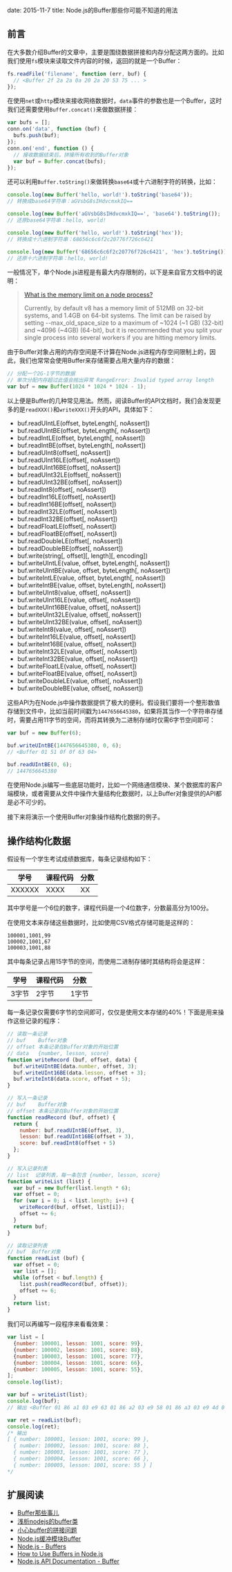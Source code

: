 date: 2015-11-7
title: Node.js的Buffer那些你可能不知道的用法

## 前言

在大多数介绍Buffer的文章中，主要是围绕数据拼接和内存分配这两方面的。比如我们使用`fs`模块来读取文件内容的时候，返回的就是一个Buffer：

```javascript
fs.readFile('filename', function (err, buf) {
  // <Buffer 2f 2a 2a 0a 20 2a 20 53 75 ... >
});
```

在使用`net`或`http`模块来接收网络数据时，`data`事件的参数也是一个Buffer，这时我们还需要使用`Buffer.concat()`来做数据拼接：

```javascript
var bufs = [];
conn.on('data', function (buf) {
  bufs.push(buf);
});
conn.on('end', function () {
  // 接收数据结束后，拼接所有收到的Buffer对象
  var buf = Buffer.concat(bufs);
});
```

还可以利用`Buffer.toString()`来做转换`base64`或十六进制字符的转换，比如：

```javascript
console.log(new Buffer('hello, world!').toString('base64'));
// 转换成base64字符串：aGVsbG8sIHdvcmxkIQ==

console.log(new Buffer('aGVsbG8sIHdvcmxkIQ==', 'base64').toString());
// 还原base64字符串：hello, world!

console.log(new Buffer('hello, world!').toString('hex'));
// 转换成十六进制字符串：68656c6c6f2c20776f726c6421

console.log(new Buffer('68656c6c6f2c20776f726c6421', 'hex').toString());
// 还原十六进制字符串：hello, world!
```

一般情况下，单个Node.js进程是有最大内存限制的，以下是来自官方文档中的说明：

> [What is the memory limit on a node process?](https://github.com/nodejs/node-v0.x-archive/wiki/FAQ#what-is-the-memory-limit-on-a-node-process)
> 
> Currently, by default v8 has a memory limit of 512MB on 32-bit systems, and 1.4GB on 64-bit systems. The limit can be raised by setting --max_old_space_size to a maximum of ~1024 (~1 GB) (32-bit) and ~4096 (~4GB) (64-bit), but it is recommended that you split your single process into several workers if you are hitting memory limits.

由于Buffer对象占用的内存空间是不计算在Node.js进程内存空间限制上的，因此，我们也常常会使用Buffer来存储需要占用大量内存的数据：

```javascript
// 分配一个2G-1字节的数据
// 单次分配内存超过此值会抛出异常 RangeError: Invalid typed array length
var buf = new Buffer(1024 * 1024 * 1024 - 1);
```

以上便是Buffer的几种常见用法。然而，阅读Buffer的API文档时，我们会发现更多的是`readXXX()`和`writeXXX()`开头的API，具体如下：

+ buf.readUIntLE(offset, byteLength[, noAssert])
+ buf.readUIntBE(offset, byteLength[, noAssert])
+ buf.readIntLE(offset, byteLength[, noAssert])
+ buf.readIntBE(offset, byteLength[, noAssert])
+ buf.readUInt8(offset[, noAssert])
+ buf.readUInt16LE(offset[, noAssert])
+ buf.readUInt16BE(offset[, noAssert])
+ buf.readUInt32LE(offset[, noAssert])
+ buf.readUInt32BE(offset[, noAssert])
+ buf.readInt8(offset[, noAssert])
+ buf.readInt16LE(offset[, noAssert])
+ buf.readInt16BE(offset[, noAssert])
+ buf.readInt32LE(offset[, noAssert])
+ buf.readInt32BE(offset[, noAssert])
+ buf.readFloatLE(offset[, noAssert])
+ buf.readFloatBE(offset[, noAssert])
+ buf.readDoubleLE(offset[, noAssert])
+ buf.readDoubleBE(offset[, noAssert])
+ buf.write(string[, offset][, length][, encoding])
+ buf.writeUIntLE(value, offset, byteLength[, noAssert])
+ buf.writeUIntBE(value, offset, byteLength[, noAssert])
+ buf.writeIntLE(value, offset, byteLength[, noAssert])
+ buf.writeIntBE(value, offset, byteLength[, noAssert])
+ buf.writeUInt8(value, offset[, noAssert])
+ buf.writeUInt16LE(value, offset[, noAssert])
+ buf.writeUInt16BE(value, offset[, noAssert])
+ buf.writeUInt32LE(value, offset[, noAssert])
+ buf.writeUInt32BE(value, offset[, noAssert])
+ buf.writeInt8(value, offset[, noAssert])
+ buf.writeInt16LE(value, offset[, noAssert])
+ buf.writeInt16BE(value, offset[, noAssert])
+ buf.writeInt32LE(value, offset[, noAssert])
+ buf.writeInt32BE(value, offset[, noAssert])
+ buf.writeFloatLE(value, offset[, noAssert])
+ buf.writeFloatBE(value, offset[, noAssert])
+ buf.writeDoubleLE(value, offset[, noAssert])
+ buf.writeDoubleBE(value, offset[, noAssert])

这些API为在Node.js中操作数据提供了极大的便利。假设我们要将一个整形数值存储到文件中，比如当前时间戳为`1447656645380`，如果将其当作一个字符串存储时，需要占用11字节的空间，而将其转换为二进制存储时仅需6字节空间即可：

```javascript
var buf = new Buffer(6);

buf.writeUIntBE(1447656645380, 0, 6);
// <Buffer 01 51 0f 0f 63 04>

buf.readUIntBE(0, 6);
// 1447656645380
```

在使用Node.js编写一些底层功能时，比如一个网络通信模块、某个数据库的客户端模块，或者需要从文件中操作大量结构化数据时，以上Buffer对象提供的API都是必不可少的。

接下来将演示一个使用Buffer对象操作结构化数据的例子。

## 操作结构化数据

假设有一个学生考试成绩数据库，每条记录结构如下：

学号    | 课程代码 | 分数
-------|---------|---
XXXXXX | XXXX    | XX

其中学号是一个6位的数字，课程代码是一个4位数字，分数最高分为100分。

在使用文本来存储这些数据时，比如使用CSV格式存储可能是这样的：

```
100001,1001,99
100002,1001,67
100003,1001,88
```

其中每条记录占用15字节的空间，而使用二进制存储时其结构将会是这样：

学号    | 课程代码 | 分数
-------|---------|---
3字节   | 2字节   | 1字节

每一条记录仅需要6字节的空间即可，仅仅是使用文本存储的40%！下面是用来操作这些记录的程序：

```javascript
// 读取一条记录
// buf    Buffer对象
// offset 本条记录在Buffer对象的开始位置
// data   {number, lesson, score}
function writeRecord (buf, offset, data) {
  buf.writeUIntBE(data.number, offset, 3);
  buf.writeUInt16BE(data.lesson, offset + 3);
  buf.writeInt8(data.score, offset + 5);
}

// 写入一条记录
// buf    Buffer对象
// offset 本条记录在Buffer对象的开始位置
function readRecord (buf, offset) {
  return {
    number: buf.readUIntBE(offset, 3),
    lesson: buf.readUInt16BE(offset + 3),
    score: buf.readInt8(offset + 5)
  };
}

// 写入记录列表
// list  记录列表，每一条包含 {number, lesson, score}
function writeList (list) {
  var buf = new Buffer(list.length * 6);
  var offset = 0;
  for (var i = 0; i < list.length; i++) {
    writeRecord(buf, offset, list[i]);
    offset += 6;
  }
  return buf;
}

// 读取记录列表
// buf  Buffer对象
function readList (buf) {
  var offset = 0;
  var list = [];
  while (offset < buf.length) {
    list.push(readRecord(buf, offset));
    offset += 6;
  }
  return list;
}
```

我们可以再编写一段程序来看看效果：

```javascript
var list = [
  {number: 100001, lesson: 1001, score: 99},
  {number: 100002, lesson: 1001, score: 88},
  {number: 100003, lesson: 1001, score: 77},
  {number: 100004, lesson: 1001, score: 66},
  {number: 100005, lesson: 1001, score: 55},
];
console.log(list);

var buf = writeList(list);
console.log(buf);
// 输出 <Buffer 01 86 a1 03 e9 63 01 86 a2 03 e9 58 01 86 a3 03 e9 4d 01 86 a4 03 e9 42 01 86 a5 03 e9 37>

var ret = readList(buf);
console.log(ret);
/* 输出
[ { number: 100001, lesson: 1001, score: 99 },
  { number: 100002, lesson: 1001, score: 88 },
  { number: 100003, lesson: 1001, score: 77 },
  { number: 100004, lesson: 1001, score: 66 },
  { number: 100005, lesson: 1001, score: 55 } ]
*/
```


## 扩展阅读

+ [Buffer那些事儿](http://www.infoq.com/cn/articles/nodejs-about-buffer)
+ [浅析nodejs的buffer类](https://cnodejs.org/topic/5189ff4f63e9f8a54207f60c)
+ [小心buffer的拼接问题](https://cnodejs.org/topic/4faf65852e8fb5bc65113403)
+ [Node.js缓冲模块Buffer](http://blog.fens.me/nodejs-buffer/)
+ [Node.js - Buffers](http://www.tutorialspoint.com/nodejs/nodejs_buffers.htm)
+ [How to Use Buffers in Node.js](https://docs.nodejitsu.com/articles/advanced/buffers/how-to-use-buffers)
+ [Node.js API Documentation - Buffer](https://nodejs.org/api/buffer.html)

